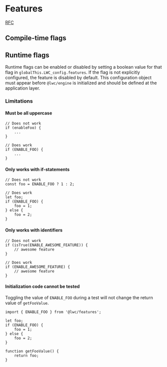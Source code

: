 # Features

[RFC](https://github.com/salesforce/lwc-rfcs/blob/master/text/0111-feature-flags.md)

## Compile-time flags

## Runtime flags

Runtime flags can be enabled or disabled by setting a boolean value for that
flag in `globalThis.LWC_config.features`. If the flag is not explicitly
configured, the feature is disabled by default. This configuration object
must appear before `@lwc/engine` is initialized and should be defined at the
application layer.

### Limitations

#### Must be all uppercase

```
// Does not work
if (enableFoo) {
    ...
}

// Does work
if (ENABLE_FOO) {
    ...
}
```

#### Only works with if-statements

```
// Does not work
const foo = ENABLE_FOO ? 1 : 2;

// Does work
let foo;
if (ENABLE_FOO) {
    foo = 1;
} else {
    foo = 2;
}
```

#### Only works with identifiers

```
// Does not work
if (isTrue(ENABLE_AWESOME_FEATURE)) {
    // awesome feature
}

// Does work
if (ENABLE_AWESOME_FEATURE) {
    // awesome feature
}
```

#### Initialization code cannot be tested

Toggling the value of `ENABLE_FOO` during a test will not change the return
value of `getFooValue`.

```
import { ENABLE_FOO } from '@lwc/features';

let foo;
if (ENABLE_FOO) {
    foo = 1;
} else {
    foo = 2;
}

function getFooValue() {
    return foo;
}
```
